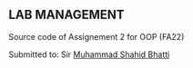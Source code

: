 ## LAB MANAGEMENT

Source code of Assignement 2 for OOP (FA22)

Submitted to: Sir [Muhammad Shahid Bhatti](https://github.com/mshahidbhatti)


